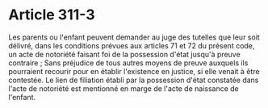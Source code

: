 # Article 311-3

Les parents ou l'enfant peuvent demander au juge des tutelles que leur soit délivré, dans les conditions prévues aux articles 71 et 72 du présent code, un acte de notoriété faisant foi de la possession d'état jusqu'à preuve contraire ;   Sans préjudice de tous autres moyens de preuve auxquels ils pourraient recourir pour en établir l'existence en justice, si elle venait à être contestée.   Le lien de filiation établi par la possession d'état constatée dans l'acte de notoriété est mentionné en marge de l'acte de naissance de l'enfant.